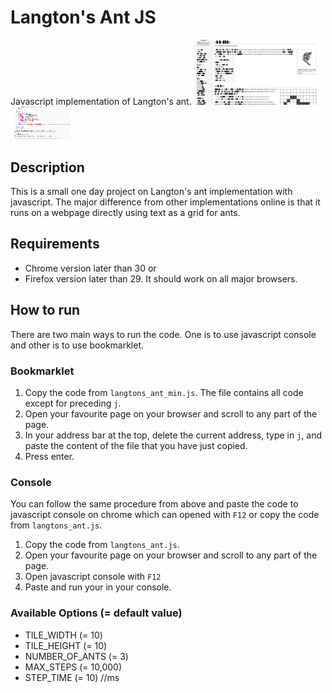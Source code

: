 # Langton's Ant JS
Javascript implementation of Langton's ant.
<img src="https://raw.githubusercontent.com/jame-sparker/langtons_ant_js/master/assets/la_wiki_sim.png" alt="Wikipedia demo" style="width: 200px;"/>
<img src="https://raw.githubusercontent.com/jame-sparker/langtons_ant_js/master/assets/la_ros_sim.png" alt="Rosseta code demo" style="width: 100px;"/>

## Description
This is a small one day project on Langton's ant implementation with javascript.
The major difference from other implementations online is that it runs on a webpage directly using text as a grid for ants.

## Requirements
- Chrome version later than 30 or
- Firefox version later than 29.
It should work on all major browsers.

## How to run
There are two main ways to run the code. One is to use javascript console and other is to use bookmarklet.

### Bookmarklet
1. Copy the code from `langtons_ant_min.js`. The file contains all code except for preceding `j`.
2. Open your favourite page on your browser and scroll to any part of the page.
3. In your address bar at the top, delete the current address, type in `j`, and paste the content of the file that you have just copied.
4. Press enter.

### Console
You can follow the same procedure from above and paste the code to javascript console on chrome which can opened with `F12` or copy 
the code from `langtons_ant.js`.
1. Copy the code from `langtons_ant.js`.
2. Open your favourite page on your browser and scroll to any part of the page.
3. Open javascript console with `F12`
4. Paste and run your in your console.

### Available Options (= default value)
- TILE_WIDTH (= 10)
- TILE_HEIGHT (= 10)
- NUMBER_OF_ANTS (= 3)
- MAX_STEPS (= 10,000)
- STEP_TIME (= 10) //ms
